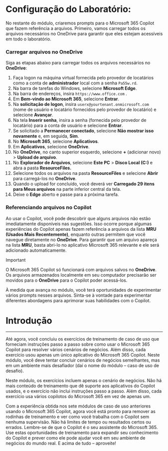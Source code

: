 # Configuração do Laboratório:

No restante do módulo, criaremos prompts para o Microsoft 365 Copilot que fazem referência a arquivos. Primeiro, vamos carregar todos os arquivos necessários no OneDrive para garantir que eles estejam acessíveis em todo o laboratório.


### Carregar arquivos no OneDrive

Siga as etapas abaixo para carregar todos os arquivos necessários no **OneDrive**:

1. Faça logon na máquina virtual fornecida pelo provedor de locatários como a conta de **administrador** local com a senha `Pa55w.rd`.
2. Na barra de tarefas do Windows, selecione **Microsoft Edge**.
3. Na barra de endereços, insira `https://www.office.com` .
4. Em **Bem-vindo ao Microsoft 365**, selecione **Entrar**.
5. Na **solicitação de logon**, insira `userx@yourtenant.onmicrosoft.com` (nome de usuário e locatário fornecidos pelo provedor de locatário) e selecione **Avançar**.
6. Na tela **Inserir senha**, insira a senha (fornecida pelo provedor de locatário) para a conta de usuário e selecione **Entrar**.
7. Se solicitado a **Permanecer conectado**, selecione **Não mostrar isso novamente** e, em seguida, **Sim**.
8. No **Microsoft 365**, selecione **Aplicativos**.
9. Em **Aplicativos**, selecione **OneDrive**.
10. No **OneDrive**, no canto superior esquerdo, selecione **+** (adicionar novo) > **Upload de arquivo**.
11. No **Explorador de Arquivos**, selecione **Este PC** > **Disco Local (C:)** e abra a pasta **ResourceFiles.**
12. Selecione todos os arquivos na pasta **ResourceFiles** e selecione **Abrir** para carregá-los no **OneDrive**.
13. Quando o upload for concluído, você deverá ver **Carregado 29 itens para Meus arquivos** na parte inferior central da tela.
14. Deixe o **Edge** aberto e passe para a próxima tarefa.

### Referenciando arquivos no Copilot

Ao usar o Copilot, você pode descobrir que alguns arquivos não estão imediatamente disponíveis nas sugestões. Isso ocorre porque algumas experiências do Copilot apenas fazem referência a arquivos da lista **MRU (Usados Mais Recentemente)**, enquanto outras permitem que você navegue diretamente no **OneDrive**. Para garantir que um arquivo apareça na lista **MRU**, basta abri-lo no aplicativo Microsoft 365 relevante e ele será adicionado automaticamente.

> [!IMPORTANT]
> O Microsoft 365 Copilot só funcionará com arquivos salvos no **OneDrive**. Os arquivos armazenados localmente em seu computador precisarão ser movidos para o **OneDrive** para o Copilot poder acessá-los.

À medida que avança no módulo, você terá oportunidades de experimentar vários prompts nesses arquivos. Sinta-se à vontade para experimentar diferentes abordagens para aprimorar suas habilidades com o Copilot.

# Introdução
---
Até agora, você concluiu os exercícios de treinamento de caso de uso que forneciam instruções passo a passo sobre como usar o Microsoft 365 Copilot para resolver vários cenários de negócios. Além disso, cada exercício usou apenas um único aplicativo do Microsoft 365 Copilot. Neste módulo, você deve tentar concluir cenários de negócios semelhantes, mas em um ambiente mais desafiador (daí o nome do módulo – caso de uso de desafio).

Neste módulo, os exercícios incluem apenas o cenário de negócios. Não há mais conteúdo de treinamento que dê suporte aos aplicativos do Copilot usados, e o exercício não inclui instruções passo a passo. Além disso, cada exercício usa vários copilotos do Microsoft 365 em vez de apenas um.

Com a experiência obtida nos sete módulos de caso de uso anteriores usando o Microsoft 365 Copilot, agora você está pronto para remover as rodinhas de treinamento e ver como você trabalha com o Copilot sem nenhuma supervisão. Não há limites de tempo ou resultados certos ou errados. Lembre-se de que o Copilot é o seu assistente do Microsoft 365. Use estas oportunidades de treinamento para expandir seu conhecimento do Copilot e prever como ele pode ajudar você em seu ambiente de negócios do mundo real. E acima de tudo – aproveite!
